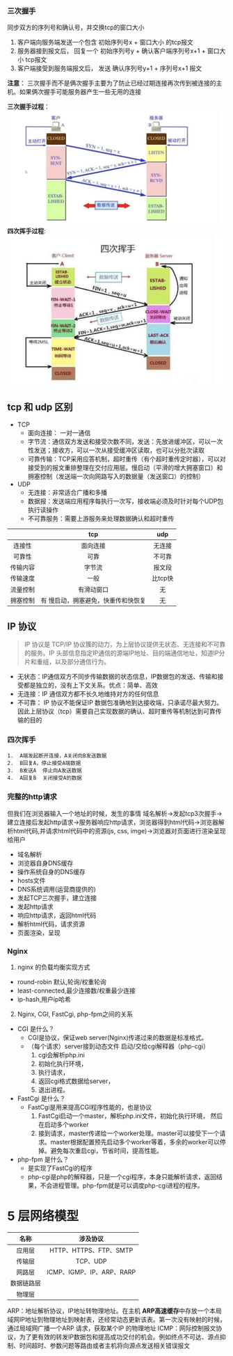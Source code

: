 ### 三次握手
   同步双方的序列号和确认号，并交换tcp的窗口大小
   1. 客户端向服务端发送一个包含 初始序列号x + 窗口大小 的tcp报文
   2. 服务器接到报文后， 回复一个 初始序列号y + 确认客户端序列号x+1 + 窗口大小 tcp报文
   3. 客户端接受到服务端报文后， 发送 确认序列号y+1 + 序列号x+1 报文

   **注意**： 三次握手而不是俩次握手主要为了防止已经过期连接再次传到被连接的主机。如果俩次握手可能服务器产生一些无用的连接

  **三次握手过程**：
  ![tcp3](../img/tcpp.png)
  **四次挥手过程**:
  ![tcp4](../img/tcpp4.png)

## tcp 和 udp 区别
- TCP
  - 面向连接： 一对一通信
  - 字节流：通信双方发送和接受次数不同，发送：先放进缓冲区，可以一次性发送；接收方，可以一次从接受缓冲区读取，也可以分批次读取
  - 可靠传输：TCP采用应答机制，超时重传（有个超时重传定时器），可以对接受到的报文重排整理在交付应用层。慢启动（平滑的增大拥塞窗口）和拥塞控制（发送端一次向网路写入的数据量（发送窗口）的控制）
- UDP
  - 无连接：非常适合广播和多播
  - 数据报：发送端应用程序每执行一次写，接收端必须及时针对每个UDP包执行读操作
  - 不可靠服务：需要上游服务来处理数据确认和超时重传

||tcp|udp|
|:-:|:-:|:-:|
|连接性|面向连接|无连接|
|可靠性|可靠|不可靠|
|传输内容|字节流|报文段|
|传输速度|一般|比tcp快|
|流量控制|有滑动窗口|无|
|拥塞控制|有 慢启动，拥塞避免，快重传和快恢复|无|

## IP 协议
> IP 协议是 TCP/IP 协议簇的动力，为上层协议提供无状态、无连接和不可靠的服务。IP 头部信息指定IP通信的源端IP地址、目的端通信地址，知道IP分片和重组，以及部分通信行为。
- 无状态：IP通信双方不同步传输数据的状态信息，IP数据包的发送、传输和接受都是独立的，没有上下文关系。优点：简单、高效
- 无连接：IP 通信双方都不长久地维持对方的任何信息
- 不可靠： IP 协议不能保证IP 数据包准确地到达接收端，只承诺尽最大努力。因此上层协议（tcp）需要自己实现数据的确认、超时重传等机制达到可靠传输的目的

### 四次挥手
    1.  A端发起断开连接，A关闭向B发送数据
    2.  B回复A，停止接受A端数据
    3.  B发送A  停止向A发送数据
    4.  A回复B  关闭接受A的数据

### 完整的http请求
但我们在浏览器输入一个地址的时候，发生的事情
域名解析->发起tcp3次握手->建立连接后发起http请求->服务器响应http请求，浏览器得到html代码->浏览器解析html代码,并请求html代码中的资源(js, css, imge)->浏览器对页面进行渲染呈现给用户
- 域名解析
 - 浏览器自身DNS缓存
 - 操作系统自身的DNS缓存
 - hosts文件
 - DNS系统调用(运营商提供的)
- 发起TCP三次握手，建立连接
- 发起http请求
- 响应http请求，返回html代码
- 解析html代码，请求资源
- 页面渲染，呈现

### Nginx

1. nginx 的负载均衡实现方式
 - round-robin 默认,轮询/权重轮询
 - least-connected,最少连接数/权重最少连接
 - ip-hash,用户ip哈希

2. Nginx, CGI, FastCgi, php-fpm之间的关系
  - CGI 是什么？
    - CGI是协议，保证web server(Nginx)传递过来的数据是标准格式。
    - （每个请求）server接到动态文件 启动/交给cgi解释器（php-cgi）
      1. cgi会解析php.ini
      2. 初始化执行环境，
      3. 执行请求，
      4. 返回cgi格式数据给server，
      5. 退出进程。
  - FastCgi 是什么？
    - FastCgi是用来提高CGI程序性能的，也是协议
      1. FastCgi启动一个master，解析php.ini文件，初始化执行环境，
      然后在启动多个worker
      2. 接到请求，master传递给一个worker处理。master可以接受下一个请求。master根据配置预先启动多个worker等着，多余的worker可以停掉。避免每次重启cgi，节省时间，提高性能。
 - php-fpm 是什么？
    - 是实现了FastCgi的程序
    - php-cgi是php的解释器，只是一个cgi程序，本身只能解析请求，返回结果，不会进程管理。php-fpm就是可以调度php-cgi进程的程序。


# 5 层网络模型
|名称|涉及协议
|:-:|:-:
|应用层|HTTP、HTTPS、FTP、SMTP
|传输层|TCP、UDP
|网路层|ICMP、IGMP、IP、ARP、RARP
|数据链路层|
|物理层|

ARP：地址解析协议，IP地址转物理地址。在主机 **ARP高速缓存**中存放一个本局域网IP地址到物理地址到映射表，还经常动态更新该表。第一次没有映射的时候，通过局域网广播一个ARP 请求，获取某个IP 的物理地址
ICMP：网际控制报文协议，为了更有效的转发IP数据包和提高成功交付的机会。例如终点不可达、源点抑制、时间超时、参数问题等路由或者主机将向源点发送相关错误报文

